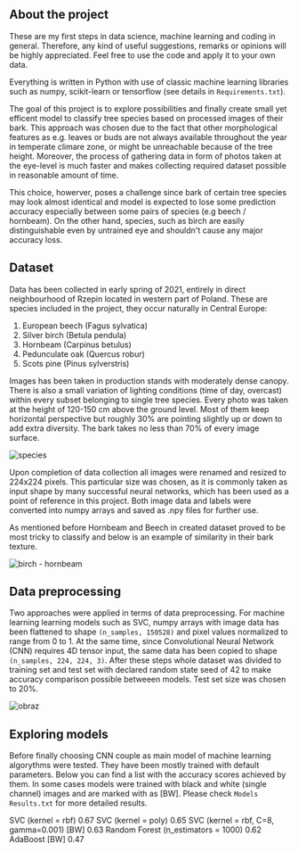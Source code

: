 ## About the project

These are my first steps in data science, machine learning and coding in general. Therefore, any kind of useful suggestions, remarks or opinions will be highly appreciated. Feel free to use the code and apply it to your own data. 

Everything is written in Python with use of classic machine learning libraries such as numpy, scikit-learn or tensorflow (see details in `Requirements.txt`).

The goal of this project is to explore possibilities and finally create small yet efficent model to classify tree species based on processed images of their bark. This approach was chosen due to the fact that other morphological features as e.g. leaves or buds are not always available throughout the year in temperate climare zone, or might be unreachable because of the tree height. Moreover, the process of gathering data in form of photos taken at the eye-level is much faster and makes collecting required dataset possible in reasonable amount of time. 

This choice, howerver, poses a challenge since bark of certain tree species may look almost identical and model is expected to lose some prediction accuracy especially between some pairs of species (e.g beech / hornbeam). On the other hand, species, such as birch are easily distinguishable even by untrained eye and shouldn't cause any major accuracy loss.

## Dataset 

Data has been collected in early spring of 2021, entirely in direct neighbourhood of Rzepin located in western part of Poland. These are species included in the project, they occur naturally in Central Europe:

  1. European beech (Fagus sylvatica)
  2. Silver birch (Betula pendula)
  3. Hornbeam (Carpinus betulus)
  4. Pedunculate oak (Quercus robur)
  5. Scots pine (Pinus sylverstris)

Images has been taken in production stands with moderately dense canopy. There is also a small variation of lighting conditions (time of day, overcast) within every subset belonging to single tree species. Every photo was taken at the height of 120-150 cm above the ground level. Most of them keep horizontal perspective but roughly 30% are pointing slightly up or down to add extra diversity. The bark takes no less than 70% of every image surface. 

![species](https://user-images.githubusercontent.com/75746226/117172744-60914980-adcc-11eb-932e-83e3f067c689.png)

Upon completion of data collection all images were renamed and resized to 224x224 pixels. This particular size was chosen, as it is commonly taken as input shape by many successful neural networks, which has been used as a point of reference in this project. Both image data and labels were converted into numpy arrays and saved as .npy files for further use. 

As mentioned before Hornbeam and Beech in created dataset proved to be most tricky to classify and below is an example of similarity in their bark texture.

![birch - hornbeam](https://user-images.githubusercontent.com/75746226/117205224-9f85c600-adf1-11eb-881a-edf4eaef808a.png)

## Data preprocessing

Two approaches were applied in terms of data preprocessing. For machine learning learning models such as SVC, numpy arrays with image data has been flattened to shape `(n_samples, 150528)` and pixel values normalized to range from 0 to 1. At the same time, since Convolutional Neural Network (CNN) requires 4D tensor input, the same data has been copied to shape `(n_samples, 224, 224, 3)`. After these steps whole dataset was divided to training set and test set with declared random state seed of 42 to make accuracy comparison possible betweeen models. Test set size was chosen to 20%.

![obraz](https://user-images.githubusercontent.com/75746226/117795179-39180200-b24e-11eb-81ad-fae713d20a88.png)

## Exploring models

Before finally choosing CNN couple as main model of machine learning algorythms were tested. They have been mostly trained with default parameters. Below you can find a list with the accuracy scores achieved by them. In some cases models were trained with black and white (single channel) images and are marked with as [BW]. Please check `Models Results.txt` for more detailed results. 

SVC (kernel = rbf)                          0.67
SVC (kernel = poly)                         0.65
SVC (kernel = rbf, C=8, gamma=0.001) [BW]   0.63 
Random Forest (n_estimators = 1000)         0.62
AdaBoost [BW]                               0.47


